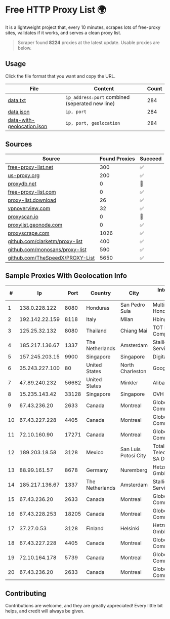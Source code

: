 
# Free HTTP Proxy List 🌍

It is a lightweight project that, every 10 minutes, scrapes lots of free-proxy sites, validates if it works, and serves a clean proxy list.


> Scraper found **8224** proxies at the latest update. Usable proxies are below.

## Usage

Click the file format that you want and copy the URL.


|File|Content|Count|
|----|-------|-----|
|[data.txt](https://raw.githubusercontent.com/themiralay/Proxy-List-World/master/data.txt)|`ip_address:port` combined (seperated new line)|284|
|[data.json](https://raw.githubusercontent.com/themiralay/Proxy-List-World/master/data.json)|`ip, port`|284|
|[data-with-geolocation.json](https://raw.githubusercontent.com/themiralay/Proxy-List-World/master/data-with-geolocation.json)|`ip, port, geolocation`|284|

## Sources

|Source|Found Proxies|Succeed|
|------|-------------|-------|
|[free-proxy-list.net](https://free-proxy-list.net)|300|✅|
|[us-proxy.org](https://www.us-proxy.org)|200|✅|
|[proxydb.net](http://proxydb.net)|0|🚫|
|[free-proxy-list.com](https://free-proxy-list.com/?page=&port=&type%5B%5D=http&type%5B%5D=https&up_time=0&search=Search)|0|✅|
|[proxy-list.download](https://www.proxy-list.download/HTTP)|26|✅|
|[vpnoverview.com](https://vpnoverview.com/privacy/anonymous-browsing/free-proxy-servers)|32|✅|
|[proxyscan.io](https://www.proxyscan.io)|0|🚫|
|[proxylist.geonode.com](https://proxylist.geonode.com/api/proxy-list?limit=300&page=1&sort_by=lastChecked&sort_type=desc&protocols=http,https)|0|✅|
|[proxyscrape.com](https://api.proxyscrape.com/v2/?request=displayproxies&protocol=http&timeout=10000&country=all&ssl=all&anonymity=all)|1026|✅|
|[github.com/clarketm/proxy-list](https://raw.githubusercontent.com/clarketm/proxy-list/master/proxy-list-raw.txt)|400|✅|
|[github.com/monosans/proxy-list](https://raw.githubusercontent.com/monosans/proxy-list/main/proxies/http.txt)|590|✅|
|[github.com/TheSpeedX/PROXY-List](https://raw.githubusercontent.com/TheSpeedX/PROXY-List/master/http.txt)|5650|✅|


## Sample Proxies With Geolocation Info

|#|Ip|Port|Country|City|Internet Service Provider|
|-|--|----|-------|----|-------------------------|
|1|138.0.228.122|8080|Honduras|San Pedro Sula|Multicable De Honduras|
|2|192.142.22.159|8118|Italy|Milan|Hbing Limited|
|3|125.25.32.132|8080|Thailand|Chiang Mai|TOT Public Company Limited|
|4|185.217.136.67|1337|The Netherlands|Amsterdam|Stallion Network Services Limited|
|5|157.245.203.15|9900|Singapore|Singapore|DigitalOcean, LLC|
|6|35.243.227.100|80|United States|North Charleston|Google LLC|
|7|47.89.240.232|56682|United States|Minkler|Alibaba.com LLC|
|8|15.235.143.42|33128|Singapore|Singapore|OVH SAS|
|9|67.43.236.20|2633|Canada|Montreal|GloboTech Communications|
|10|67.43.227.228|4405|Canada|Montreal|GloboTech Communications|
|11|72.10.160.90|17271|Canada|Montreal|GloboTech Communications|
|12|189.203.18.58|3128|Mexico|San Luis Potosí City|Total Play Telecomunicaciones SA De CV|
|13|88.99.161.57|8678|Germany|Nuremberg|Hetzner Online GmbH|
|14|185.217.136.67|1337|The Netherlands|Amsterdam|Stallion Network Services Limited|
|15|67.43.236.20|2633|Canada|Montreal|GloboTech Communications|
|16|67.43.228.253|18205|Canada|Montreal|GloboTech Communications|
|17|37.27.0.53|3128|Finland|Helsinki|Hetzner Online GmbH|
|18|67.43.227.228|4405|Canada|Montreal|GloboTech Communications|
|19|72.10.164.178|5739|Canada|Montreal|GloboTech Communications|
|20|67.43.236.20|2633|Canada|Montreal|GloboTech Communications|



## Contributing

Contributions are welcome, and they are greatly appreciated! Every
little bit helps, and credit will always be given.

